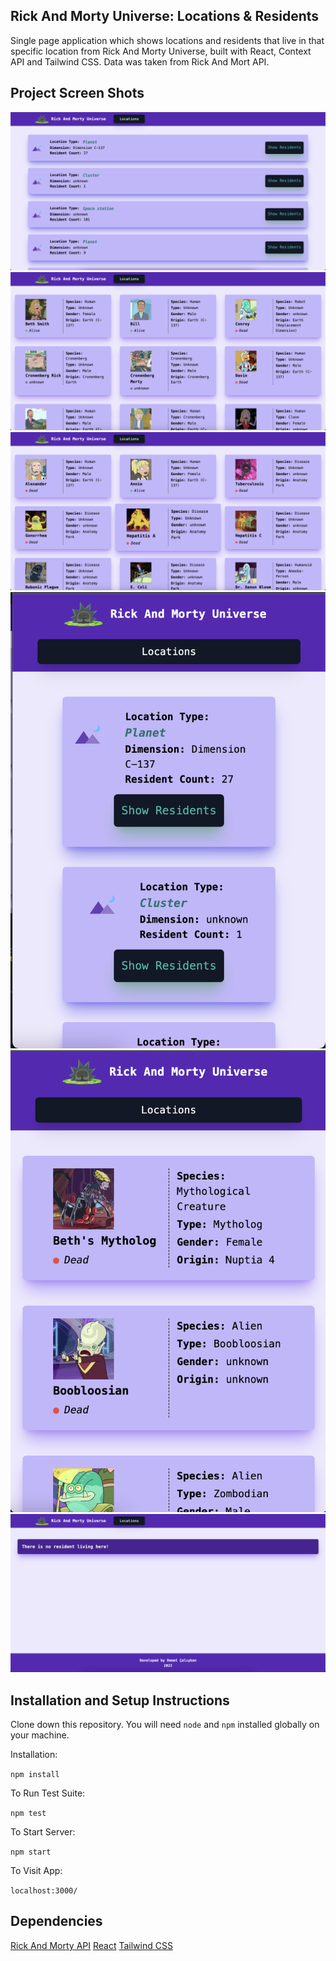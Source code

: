 ## Rick And Morty Universe: Locations & Residents

Single page application which shows locations and residents that live in that specific location from Rick And Morty Universe, built with React, Context API and Tailwind CSS. Data was taken from Rick And Mort API.

## Project Screen Shots 

![LocationsPage](https://github.com/demetcaliskan/rick-and-morty-api-project/blob/master/locations.png)
![ResidentsPage](https://github.com/demetcaliskan/rick-and-morty-api-project/blob/master/residents.png)
![HoverResident](https://github.com/demetcaliskan/rick-and-morty-api-project/blob/master/resident-hover.png)
![LocationsPageMobile](https://github.com/demetcaliskan/rick-and-morty-api-project/blob/master/locations-mobile.png)
![ResidentsPageMobile](https://github.com/demetcaliskan/rick-and-morty-api-project/blob/master/resident-page-mobile.png)
![NoResidentsPage](https://github.com/demetcaliskan/rick-and-morty-api-project/blob/master/no-residents-page.png)


## Installation and Setup Instructions

Clone down this repository. You will need `node` and `npm` installed globally on your machine.  

Installation:

`npm install`  

To Run Test Suite:  

`npm test`  

To Start Server:

`npm start`  

To Visit App:

`localhost:3000/`  

## Dependencies

[Rick And Morty API](https://rickandmortyapi.com/)
[React](https://reactjs.org/)
[Tailwind CSS](https://tailwindcss.com/)
